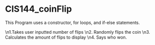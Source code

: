 # CIS144_coinFlip

This Program uses a constructor, for loops, and if-else statements.

\n1.Takes user inputted number of flips
\n2. Randomly flips the coin
\n3. Calculates the amount of flips to display
\n4. Says who won.
